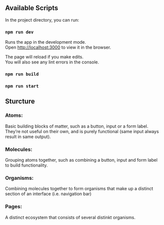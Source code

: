 ## Available Scripts

In the project directory, you can run:

### `npm run dev`

Runs the app in the development mode.<br />
Open [http://localhost:3000](http://localhost:3000) to view it in the browser.

The page will reload if you make edits.<br />
You will also see any lint errors in the console.

### `npm run build`



### `npm run start`


## Sturcture

### Atoms:

Basic building blocks of matter, such as a button, input or a form label. They’re not useful on their own, and is purely functional (same input always result in same output).

### Molecules:

Grouping atoms together, such as combining a button, input and form label to build functionality.

### Organisms:

Combining molecules together to form organisms that make up a distinct section of an interface (i.e. navigation bar)

### Pages:

A distinct ecosystem that consists of several distinkt organisms.